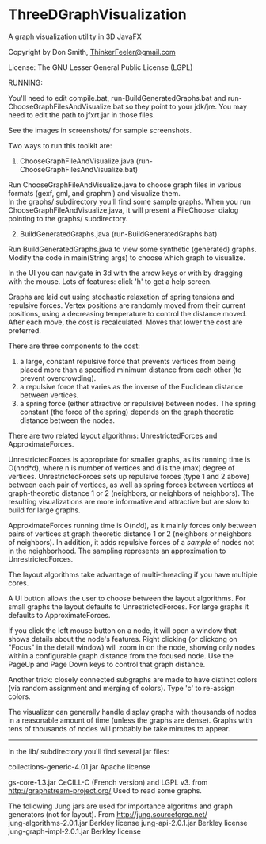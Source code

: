 # ThreeDGraphVisualization
A graph visualization utility in 3D JavaFX

Copyright by Don Smith, ThinkerFeeler@gmail.com

License:  The GNU Lesser General Public License (LGPL)


RUNNING:

You'll need to edit compile.bat, run-BuildGeneratedGraphs.bat  and run-ChooseGraphFilesAndVisualize.bat  so they point to your jdk/jre.
You may need to edit the path to jfxrt.jar in those files.

See the images in screenshots/ for sample screenshots.

Two ways to run this toolkit are:

1. ChooseGraphFileAndVisualize.java  (run-ChooseGraphFilesAndVisualize.bat)

  Run ChooseGraphFileAndVisualize.java to choose graph files in various formats (gexf, gml, and graphml) and visualize them.  
  In the graphs/ subdirectory you'll find some sample graphs.    When you run ChooseGraphFileAndVisualize.java, it will present a FileChooser dialog 
  pointing to the graphs/ subdirectory.


2.  BuildGeneratedGraphs.java  (run-BuildGeneratedGraphs.bat)

  Run BuildGeneratedGraphs.java to view some synthetic (generated) graphs. Modify the code in main(String args) to choose which graph to visualize.

 
 In the UI you can navigate in 3d with the arrow keys or with by dragging with the mouse.  Lots of features: click 'h' to get a help screen.

 Graphs are laid out using stochastic relaxation of spring tensions and repulsive forces.
 Vertex positions are randomly moved from their current positions, using a decreasing temperature to control the distance moved.
 After each move, the cost is recalculated. Moves that lower the cost are preferred.

 There are three components to the cost:
 1. a large, constant repulsive force that prevents vertices from being placed more than a specified minimum distance from each other
 (to prevent overcrowding).
 2. a repulsive force that varies as the inverse of the Euclidean distance between vertices.
 3. a spring force (either attractive or repulsive) between nodes. The spring constant (the force of the spring) depends on the graph
 theoretic distance between the nodes.

 There are two related layout algorithms: UnrestrictedForces and ApproximateForces.

 UnrestrictedForces is appropriate for smaller graphs, as its running time is O(n*n*d*d), where n is number of vertices and d is
 the (max) degree of vertices. UnrestrictedForces sets up repulsive forces (type 1 and 2 above) between each pair of vertices,
 as well as spring forces between vertices at graph-theoretic distance 1 or 2 (neighbors, or neighbors of neighbors).
  The resulting visualizations are more informative and attractive but are slow to build for large graphs.

 ApproximateForces running time is O(n*d*d), as it mainly forces only between pairs of vertices at graph theoretic distance 1 or 2
  (neighbors or neighbors of neighbors). In addition, it adds repulsive forces of a <em>sample</em> of nodes not in the neighborhood.
   The sampling represents an approximation to UnrestrictedForces.

 The layout algorithms take advantage of multi-threading if you have multiple cores.

 A UI button allows the user to choose between the layout algorithms.  For small graphs the layout defaults to UnrestrictedForces.
 For large graphs it defaults to ApproximateForces.

 If you click the left mouse button on a node, it will open a window that shows details about the node's features.  Right clicking 
(or clickong on "Focus" in the detail window) will zoom in on the node, showing only nodes within a configurable graph distance 
from the focused node.   Use the PageUp and Page Down keys to control that graph distance.

 Another trick:  closely connected subgraphs are made to have distinct colors (via random assignment and merging of colors). Type 
'c' to re-assign colors.


 The visualizer can generally handle display graphs with thousands of nodes in a reasonable amount of time (unless the graphs are dense).
 Graphs with tens of thousands of nodes will probably be take minutes to appear.

-------------------------------------------------------------------

In the lib/ subdirectory you'll find several jar files:

collections-generic-4.01.jar Apache license

gs-core-1.3.jar              CeCILL-C (French version) and LGPL v3.     from http://graphstream-project.org/      Used to read some graphs.

The following Jung jars are used for importance algoritms and graph generators (not for layout).    From http://jung.sourceforge.net/         
jung-algorithms-2.0.1.jar    Berkley license 
jung-api-2.0.1.jar           Berkley license
jung-graph-impl-2.0.1.jar    Berkley license


